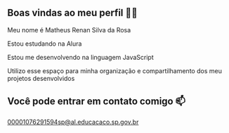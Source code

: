 ## Boas vindas ao meu perfil 💙💙
Meu nome é Matheus Renan Silva da Rosa

Estou estudando na Alura

Estou me desenvolvendo na linguagem JavaScript

Utilizo esse espaço para minha organização e compartilhamento dos meu projetos desenvolvidos

## Você pode entrar em contato comigo 📫

00001076291594sp@al.educacaco.sp.gov.br

<!--
**tetheuxs/tetheuxs** is a ✨ _special_ ✨ repository because its `README.md` (this file) appears on your GitHub profile.

Here are some ideas to get you started:

- 🔭 I’m currently working on ...
- 🌱 I’m currently learning ...
- 👯 I’m looking to collaborate on ...
- 🤔 I’m looking for help with ...
- 💬 Ask me about ...
- 📫 How to reach me: ...
- 😄 Pronouns: ...
- ⚡ Fun fact: ...
-->
